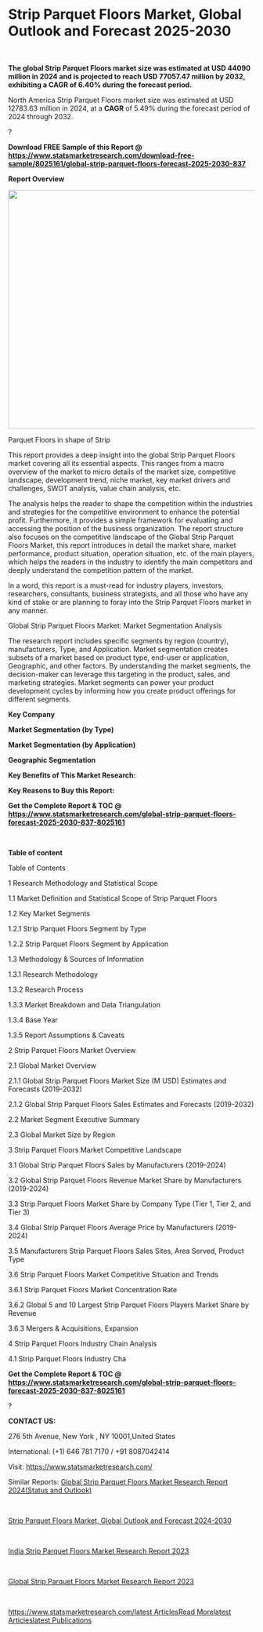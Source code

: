 <h1>Strip Parquet Floors Market, Global Outlook and Forecast 2025-2030</h1><br/><p><strong>The global Strip Parquet Floors market size was estimated at USD 44090 million in 2024 and is projected to reach USD 77057.47 million by 2032, exhibiting a <strong>CAGR</strong> of 6.40% during the forecast period.</strong></p>
 
 
 
 <p>North America Strip Parquet Floors market size was estimated at USD 12783.63 million in 2024, at a <strong>CAGR</strong> of 5.49% during the forecast period of 2024 through 2032.</p>
 
 
 
 <p>? </p>
 
 
 
 <p><strong>Download FREE Sample of this Report @ <a href="https://www.statsmarketresearch.com/download-free-sample/8025161/global-strip-parquet-floors-forecast-2025-2030-837">https://www.statsmarketresearch.com/download-free-sample/8025161/global-strip-parquet-floors-forecast-2025-2030-837</a></strong></p>
 
 
 
 <p><strong>Report Overview</strong></p>
 
 
 
 <p><img alt="" src="https://www.grandresearchstore.com/assets/report-images/StripParquetFloorsmarket.png" style="width: 731px; height: 487px;" /></p>
 
 
 
 <p>Parquet Floors in shape of Strip</p>
 
 
 
 <p>This report provides a deep insight into the global Strip Parquet Floors market covering all its essential aspects. This ranges from a macro overview of the market to micro details of the market size, competitive landscape, development trend, niche market, key market drivers and challenges, SWOT analysis, value chain analysis, etc.</p>
 
 
 
 <p>The analysis helps the reader to shape the competition within the industries and strategies for the competitive environment to enhance the potential profit. Furthermore, it provides a simple framework for evaluating and accessing the position of the business organization. The report structure also focuses on the competitive landscape of the Global Strip Parquet Floors Market, this report introduces in detail the market share, market performance, product situation, operation situation, etc. of the main players, which helps the readers in the industry to identify the main competitors and deeply understand the competition pattern of the market.</p>
 
 
 
 <p>In a word, this report is a must-read for industry players, investors, researchers, consultants, business strategists, and all those who have any kind of stake or are planning to foray into the Strip Parquet Floors market in any manner.</p>
 
 
 
 <p>Global Strip Parquet Floors Market: Market Segmentation Analysis</p>
 
 
 
 <p>The research report includes specific segments by region (country), manufacturers, Type, and Application. Market segmentation creates subsets of a market based on product type, end-user or application, Geographic, and other factors. By understanding the market segments, the decision-maker can leverage this targeting in the product, sales, and marketing strategies. Market segments can power your product development cycles by informing how you create product offerings for different segments.</p>
 
 
 
 <p><strong>Key Company</strong></p>
 
 
 
 <p><strong>Market Segmentation (by Type)</strong></p>
 
 
 
 <p><strong>Market Segmentation (<strong>by Application</strong>)</strong></p>
 
 
 
 <p><strong>Geographic Segmentation</strong></p>
 
 
 
 <p><strong>Key Benefits of This Market Research:</strong></p>
 
 
 
 <p><strong>Key <strong>Reasons to Buy</strong> this Report:</strong></p>
 
 
 
 <div><b>Get the Complete Report & TOC @ <a href="https://www.statsmarketresearch.com/global-strip-parquet-floors-forecast-2025-2030-837-8025161">https://www.statsmarketresearch.com/global-strip-parquet-floors-forecast-2025-2030-837-8025161</a></b></div>
 
 
 
 <p><br />
 
 <b>Table of content</b></p>
 
 
 
 <p>Table of Contents<br />
 
 1 Research Methodology and Statistical Scope<br />
 
 1.1 Market Definition and Statistical Scope of Strip Parquet Floors<br />
 
 1.2 Key Market Segments<br />
 
 1.2.1 Strip Parquet Floors Segment by Type<br />
 
 1.2.2 Strip Parquet Floors Segment by Application<br />
 
 1.3 Methodology & Sources of Information<br />
 
 1.3.1 Research Methodology<br />
 
 1.3.2 Research Process<br />
 
 1.3.3 Market Breakdown and Data Triangulation<br />
 
 1.3.4 Base Year<br />
 
 1.3.5 Report Assumptions & Caveats<br />
 
 2 Strip Parquet Floors Market Overview<br />
 
 2.1 Global Market Overview<br />
 
 2.1.1 Global Strip Parquet Floors Market Size (M USD) Estimates and Forecasts (2019-2032)<br />
 
 2.1.2 Global Strip Parquet Floors Sales Estimates and Forecasts (2019-2032)<br />
 
 2.2 Market Segment Executive Summary<br />
 
 2.3 Global Market Size by Region<br />
 
 3 Strip Parquet Floors Market Competitive Landscape<br />
 
 3.1 Global Strip Parquet Floors Sales by Manufacturers (2019-2024)<br />
 
 3.2 Global Strip Parquet Floors Revenue Market Share by Manufacturers (2019-2024)<br />
 
 3.3 Strip Parquet Floors Market Share by Company Type (Tier 1, Tier 2, and Tier 3)<br />
 
 3.4 Global Strip Parquet Floors Average Price by Manufacturers (2019-2024)<br />
 
 3.5 Manufacturers Strip Parquet Floors Sales Sites, Area Served, Product Type<br />
 
 3.6 Strip Parquet Floors Market Competitive Situation and Trends<br />
 
 3.6.1 Strip Parquet Floors Market Concentration Rate<br />
 
 3.6.2 Global 5 and 10 Largest Strip Parquet Floors Players Market Share by Revenue<br />
 
 3.6.3 Mergers & Acquisitions, Expansion<br />
 
 4 Strip Parquet Floors Industry Chain Analysis<br />
 
 4.1 Strip Parquet Floors Industry Cha</p>
 
 
 
 <div><b>Get the Complete Report & TOC @ <a href="https://www.statsmarketresearch.com/global-strip-parquet-floors-forecast-2025-2030-837-8025161">https://www.statsmarketresearch.com/global-strip-parquet-floors-forecast-2025-2030-837-8025161</a></b></div>
 
 
 
 <p>? </p>
 
 
 
 <p><b>CONTACT US:</b><br />
 
 276 5th Avenue, New York , NY 10001,United States<br />
 
 International: (+1) 646 781 7170 / +91 8087042414<br />
 
 Visit: <a href="https://www.statsmarketresearch.com/">https://www.statsmarketresearch.com/</a><br />
 
 Similar Reports: <a href="https://www.statsmarketresearch.com/global-strip-parquet-floors-forecast-2025-2030-837-8025161">Global Strip Parquet Floors Market Research Report 2024(Status and Outlook)</a><br />
 
 <br />
 
 <a href="https://www.statsmarketresearch.com/global-strip-parquet-floors-forecast-2025-2030-837-8025161">Strip Parquet Floors Market, Global Outlook and Forecast 2024-2030</a><br />
 
 <br />
 
 <a href="https://www.statsmarketresearch.com/global-strip-parquet-floors-forecast-2025-2030-837-8025161">India Strip Parquet Floors Market Research Report 2023</a><br />
 
 <br />
 
 <a href="https://www.statsmarketresearch.com/global-strip-parquet-floors-forecast-2025-2030-837-8025161">Global Strip Parquet Floors Market Research Report 2023</a><br />
 
 <br />
 
 <a href="https://gyeongbokgung.com">https://www.statsmarketresearch.com/</a><a href="https://hallyeomaritime.com">latest Articles</a><a href="https://jingwansa.com">Read More</a><a href="https://nguoiviet.jp/">latest Articles</a><a href="https://www.intelmarketresearch.com/">latest Publications</a></p>